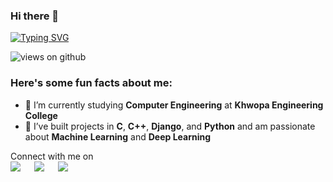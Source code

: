 ### Hi there 👋



[![Typing SVG](https://readme-typing-svg.herokuapp.com?font=Architects+Daughter&color=7AF79A&size=30&lines=Hey!+It's+Manish!;I'm+a+student...;And+I'm+a+proud+Nepali+np)](https://git.io/typing-svg)

<img src="https://komarev.com/ghpvc/?username=ManishTimsina&label=Views&color=brightgreen&style=flat-square" alt="views on github" />

<h3> Here's some fun facts about me: </h3>

- 🔭 I’m currently studying **Computer Engineering** at **Khwopa Engineering College**
- 🌱 I’ve built projects in **C**, **C++**, **Django**, and **Python** and am passionate about **Machine Learning** and **Deep Learning**

<p>Connect with me on
<br>	
<a target="_blank" href="https://www.linkedin.com/in/manish-timsina-57756b216/"><img src="https://img.shields.io/badge/-LinkedIn-0077B5?style=for-the-badge&logo=Linkedin&logoColor=white"></img></a>
&emsp;
<a target="_blank" href="mailto:maniahtimaina12@gmail.com"><img src="https://img.shields.io/badge/-Gmail-D14836?style=for-the-badge&logo=Gmail&logoColor=white"></img></a>
&emsp;
<a target="_blank" href="https://x.com/ManishTimsina19"><img src="https://img.shields.io/badge/-Twitter-1DA1F2?style=for-the-badge&logo=Twitter&logoColor=white"></img></a>
&emsp;

<br>
</p>


